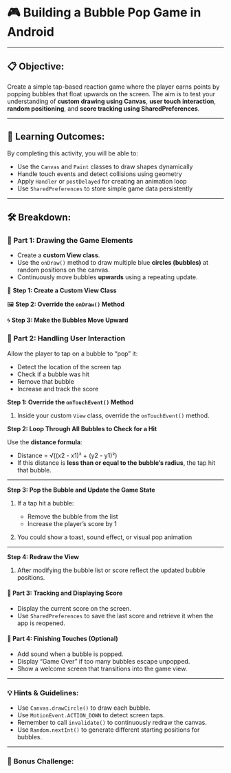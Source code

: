 # 🎮 **Building a Bubble Pop Game in Android**

---

## 📋 **Objective:**

Create a simple tap-based reaction game where the player earns points by popping bubbles that float upwards on the screen. The aim is to test your understanding of **custom drawing using Canvas**, **user touch interaction**, **random positioning**, and **score tracking using SharedPreferences**.

---

## 🧩 **Learning Outcomes:**

By completing this activity, you will be able to:

* Use the `Canvas` and `Paint` classes to draw shapes dynamically
* Handle touch events and detect collisions using geometry
* Apply `Handler` or `postDelayed` for creating an animation loop
* Use `SharedPreferences` to store simple game data persistently

---

## 🛠️ **Breakdown:**

### 🔹 Part 1: Drawing the Game Elements

* Create a **custom View class**.
* Use the `onDraw()` method to draw multiple blue **circles (bubbles)** at random positions on the canvas.
* Continuously move bubbles **upwards** using a repeating update.

🎨 **Step 1: Create a Custom View Class**

🖼️ **Step 2: Override the `onDraw()` Method**

🌀 **Step 3: Make the Bubbles Move Upward**


### 🔹 Part 2: Handling User Interaction

Allow the player to tap on a bubble to “pop” it:

* Detect the location of the screen tap
* Check if a bubble was hit
* Remove that bubble
* Increase and track the score

**Step 1: Override the `onTouchEvent()` Method**

1. Inside your custom `View` class, override the `onTouchEvent()` method.

**Step 2: Loop Through All Bubbles to Check for a Hit**

Use the **distance formula**:

   * Distance = √((x2 - x1)² + (y2 - y1)²)
   * If this distance is **less than or equal to the bubble’s radius**, the tap hit that bubble.

---

**Step 3: Pop the Bubble and Update the Game State**

1. If a tap hit a bubble:

   * Remove the bubble from the list
   * Increase the player’s score by 1
    
2. You could show a toast, sound effect, or visual pop animation 

---

**Step 4: Redraw the View**

1. After modifying the bubble list or score reflect the updated bubble positions.

#### 🔹 Part 3: Tracking and Displaying Score

* Display the current score on the screen.
* Use `SharedPreferences` to save the last score and retrieve it when the app is reopened.

#### 🔹 Part 4: Finishing Touches (Optional)

* Add sound when a bubble is popped.
* Display “Game Over” if too many bubbles escape unpopped.
* Show a welcome screen that transitions into the game view.

---

### 💡 **Hints & Guidelines:**

* Use `Canvas.drawCircle()` to draw each bubble.
* Use `MotionEvent.ACTION_DOWN` to detect screen taps.
* Remember to call `invalidate()` to continuously redraw the canvas.
* Use `Random.nextInt()` to generate different starting positions for bubbles.

---


### 🧪 **Bonus Challenge:**

